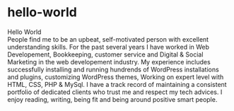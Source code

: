 # hello-world
Hello World </br>
People find me to be an upbeat, self-motivated person with excellent understanding skills. For the past several years I have worked in Web Developement, Bookkeeping, customer service and Digital & Social Marketing in the web developement industry. My experience includes successfully installing and running hundrends of WordPress installations and plugins, customizing WordPress themes, Working on expert level with HTML, CSS, PHP & MySql.
I have a track record of maintaining a consistent portfolio of dedicated clients who trust me and respect my tech advices.
I enjoy reading, writing, being fit and being around positive smart people.
